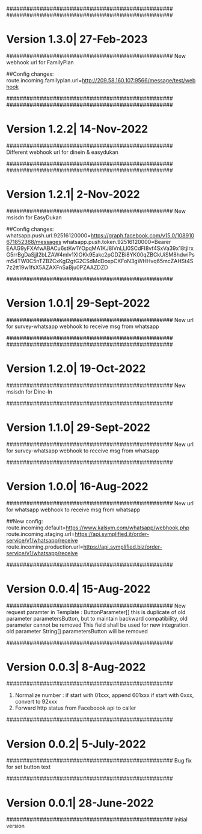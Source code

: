##################################################
##################################################
# Version 1.3.0| 27-Feb-2023
##################################################
New webhook url for FamilyPlan

##Config changes:
route.incoming.familyplan.url=http://209.58.160.107:9566/message/test/webhook


##################################################
##################################################
# Version 1.2.2| 14-Nov-2022
##################################################
Different webhook url for dinein & easydukan


##################################################
##################################################
# Version 1.2.1| 2-Nov-2022
##################################################
New msisdn for EasyDukan

##Config changes:
whatsapp.push.url.92516120000=https://graph.facebook.com/v15.0/108910671852368/messages
whatsapp.push.token.92516120000=Bearer EAAG9yFXAfwABACu6stKw1YOpqMA1KJ8lVnLLl0SCdFI8vf4SxVa39x18tjIrxG5rrBgDaSjjI2bLZAW4mlv1XlOKk9Eakc2pGDZBi8YK00qZBCkUiSM8hdwiPsm54TW0C5nTZBZCxKgI2gtG2CSdMdDoxpCKFoN3gWHHvq65mcZAHSt4S7z2tt19w1fsX5AZAXFnSaBju0PZAAZDZD

##################################################
# Version 1.0.1| 29-Sept-2022
##################################################
New url for survey-whatsapp webhook to receive msg from whatsapp

##################################################
##################################################
# Version 1.2.0| 19-Oct-2022
##################################################
New msisdn for Dine-In


##################################################
# Version 1.1.0| 29-Sept-2022
##################################################
New url for survey-whatsapp webhook to receive msg from whatsapp


##################################################
# Version 1.0.0| 16-Aug-2022
##################################################
New url for whatsapp webhook to receive msg from whatsapp

##New config:
route.incoming.default=https://www.kalsym.com/whatsapp/webhook.php
route.incoming.staging.url=https://api.symplified.it/order-service/v1/whatsapp/receive
route.incoming.production.url=https://api.symplified.biz/order-service/v1/whatsapp/receive


##################################################
# Version 0.0.4| 15-Aug-2022
##################################################
New request paramter in Template : ButtonParameter[]
this is duplicate of old parameter parametersButton, but to maintain backward compatibility, old parameter cannot be removed
This field shall be used for new integration. old parameter String[] parametersButton will be removed


##################################################
# Version 0.0.3| 8-Aug-2022
##################################################
1. Normalize number : 
	if start with 01xxx, append 601xxx
	if start with 0xxx, convert to 92xxx
2. Forward http status from Faceboook api to caller
	
	
##################################################
# Version 0.0.2| 5-July-2022
##################################################
Bug fix for set button text


##################################################
# Version 0.0.1| 28-June-2022
##################################################
Initial version
